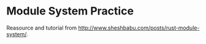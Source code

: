 # Module System Practice

Reasource and tutorial from http://www.sheshbabu.com/posts/rust-module-system/.
